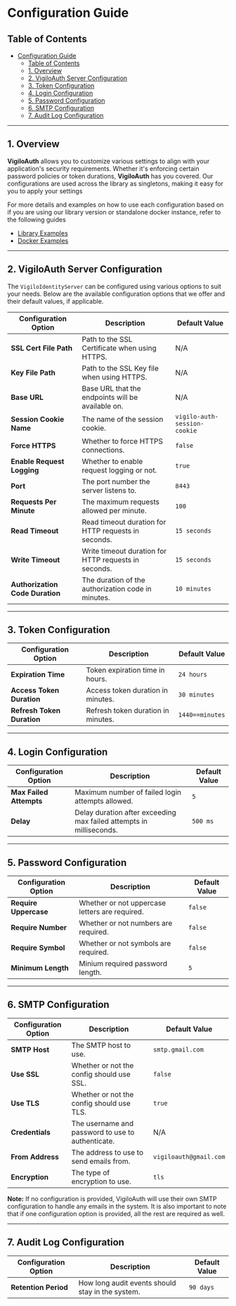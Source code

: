 # Configuration Guide

## Table of Contents
- [Configuration Guide](#configuration-guide)
  - [Table of Contents](#table-of-contents)
  - [1. Overview](#1-overview)
  - [2. VigiloAuth Server Configuration](#2-vigiloauth-server-configuration)
  - [3. Token Configuration](#3-token-configuration)
  - [4. Login Configuration](#4-login-configuration)
  - [5. Password Configuration](#5-password-configuration)
  - [6. SMTP Configuration](#6-smtp-configuration)
  - [7. Audit Log Configuration](#7-audit-log-configuration)

---

## 1. Overview

**VigiloAuth** allows you to customize various settings to align with your application's security requirements. Whether it's enforcing certain password policies or token durations, **VigiloAuth** has you covered. Our configurations are used across the library as singletons, making it easy for you to apply your settings

For more details and examples on how to use each configuration based on if you are using our library version or standalone docker instance, refer to the following guides
- [Library Examples](./library.md)
- [Docker Examples](./docker.md)

---

## 2. VigiloAuth Server Configuration

The `VigiloIdentityServer` can be configured using various options to suit your needs. Below are the available configuration options that we offer and their default values, if applicable.

| **Configuration Option**          | **Description**                                         | **Default Value**           |
|-----------------------------------|---------------------------------------------------------|-----------------------------|
| **SSL Cert File Path**            | Path to the SSL Certificate when using HTTPS.           | N/A                         |
| **Key File Path**                 | Path to the SSL Key file when using HTTPS.              | N/A                         |
| **Base URL**                      | Base URL that the endpoints will be available on.       | N/A                         |
| **Session Cookie Name**           | The name of the session cookie.                         | `vigilo-auth-session-cookie`|
| **Force HTTPS**                   | Whether to force HTTPS connections.                     | `false`                     |
| **Enable Request Logging**        | Whether to enable request logging or not.               | `true`                      |
| **Port**                          | The port number the server listens to.                  | `8443`                      |
| **Requests Per Minute**           | The maximum requests allowed per minute.                | `100`                       |
| **Read Timeout**                  | Read timeout duration for HTTP requests in seconds.     | `15 seconds`                |
| **Write Timeout**                 | Write timeout duration for HTTP requests in seconds.    | `15 seconds`                |
| **Authorization Code Duration**   | The duration of the authorization code in minutes.      | `10 minutes`                |


---

## 3. Token Configuration
| **Configuration Option**          | **Description**                                          | **Default Value**               |
|-----------------------------------|----------------------------------------------------------|---------------------------------|
| **Expiration Time**               | Token expiration time in hours.                          | `24 hours`                      |
| **Access Token Duration**         | Access token duration in minutes.                        | `30 minutes`                    |
| **Refresh Token Duration**        | Refresh token duration in minutes.                       | `1440==minutes`                 |

___

## 4. Login Configuration
| **Configuration Option**          | **Description**                                                     | **Default Value**    |
|-----------------------------------|---------------------------------------------------------------------|----------------------|
| **Max Failed Attempts**           | Maximum number of failed login attempts allowed.                    | `5`                  |
| **Delay**                         | Delay duration after exceeding max failed attempts in milliseconds. | `500 ms`             |

---

## 5. Password Configuration
| **Configuration Option**          | **Description**                                        | **Default Value**    |
|-----------------------------------|--------------------------------------------------------|----------------------|
| **Require Uppercase**             | Whether or not uppercase letters are required.         | `false`              |
| **Require Number**                | Whether or not numbers are required.                   | `false`              |
| **Require Symbol**                | Whether or not symbols are required.                   | `false`              |
| **Minimum Length**                | Minium required password length.                       | `5`                  |

---

## 6. SMTP Configuration
| **Configuration Option**          | **Description**                                       | **Default Value**      |
|-----------------------------------|-------------------------------------------------------|------------------------|
| **SMTP Host**                     | The SMTP host to use.                                 | `smtp.gmail.com`       |
| **Use SSL**                       | Whether or not the config should use SSL.             | `false`                |
| **Use TLS**                       | Whether or not the config should use TLS.             | `true`                 |
| **Credentials**                   | The username and password to use to authenticate.     | N/A                    |
| **From Address**                  | The address to use to send emails from.               | `vigiloauth@gmail.com` |
| **Encryption**                    | The type of encryption to use.                        | `tls`                  |

**Note:** If no configuration is provided, VigiloAuth will use their own SMTP configuration to handle any emails in the system. It is also important to note that if one configuration option is provided, all the rest are required as well.

---

## 7. Audit Log Configuration
| **Configuration Option**          | **Description**                                       | **Default Value**      |
|-----------------------------------|-------------------------------------------------------|------------------------|
| **Retention Period**              | How long audit events should stay in the system.      | `90 days`              |